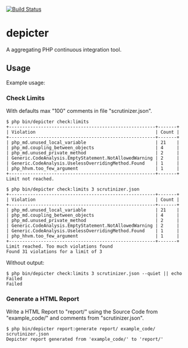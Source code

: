 [![Build Status](https://travis-ci.org/h4cc/depicter.png?branch=master)](https://travis-ci.org/h4cc/depicter)

# depicter

A aggregating PHP continuous integration tool.


## Usage

Example usage:

### Check Limits

With defaults max "100" comments in file "scrutinizer.json".

```
$ php bin/depicter check:limits
+-------------------------------------------------------+-------+
| Violation                                             | Count |
+-------------------------------------------------------+-------+
| php_md.unused_local_variable                          | 21    |
| php_md.coupling_between_objects                       | 4     |
| php_md.unused_private_method                          | 2     |
| Generic.CodeAnalysis.EmptyStatement.NotAllowedWarning | 2     |
| Generic.CodeAnalysis.UselessOverridingMethod.Found    | 1     |
| php_hhvm.too_few_argument                             | 1     |
+-------------------------------------------------------+-------+
Limit not reached.
```

```
$ php bin/depicter check:limits 3 scrutinizer.json
+-------------------------------------------------------+-------+
| Violation                                             | Count |
+-------------------------------------------------------+-------+
| php_md.unused_local_variable                          | 21    |
| php_md.coupling_between_objects                       | 4     |
| php_md.unused_private_method                          | 2     |
| Generic.CodeAnalysis.EmptyStatement.NotAllowedWarning | 2     |
| Generic.CodeAnalysis.UselessOverridingMethod.Found    | 1     |
| php_hhvm.too_few_argument                             | 1     |
+-------------------------------------------------------+-------+
Limit reached. Too much violations found
Found 31 violations for a limit of 3
```

Without output:

```
$ php bin/depicter check:limits 3 scrutinizer.json --quiet || echo Failed
Failed
```

### Generate a HTML Report

Write a HTML Report to "report/" using the Source Code from "example_code/" and comments from "scrutinizer.json".

```
$ php bin/depicter report:generate report/ example_code/ scrutinizer.json
Depicter report generated from 'example_code/' to 'report/'
```


